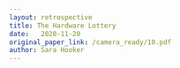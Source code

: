 ```yaml
---
layout: retrospective
title: The Hardware Lottery
date:   2020-11-20
original_paper_link: /camera_ready/10.pdf
author: Sara Hooker
---
```

